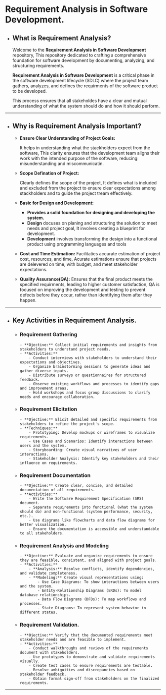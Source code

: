 # **Requirement Analysis in Software Development.**

- ## **What is Requirement Analysis?**

  Welcome to the **Requirement Analysis in Software Development** repository, This repository dedicated to crafting a comprehensive foundation for software development by documenting, analyzing, and structuring requirements.

  **Requirement Analysis in Software Development** is a critical phase in the software development lifecycle (SDLC) where the project team gathers, analyzes, and defines the requirments of the software product to be developed.

  This process ensures that all stakeholdes have a clear and mutual understanding of what the system should do and how it should perform.

---

- ## **Why is Requirement Analysis Important?**

  - **Ensure Clear Understanding of Project Goals:**

    It helps in understanding what the stackholders expect from the software, This clarity ensures that the development team aligns their work with the intended purpose of the software, reducing misunderstanding and miscommunicatin.

  - **Scope Defination of Project:**

    Clearly defines the scope of the project, It defines what is included and excluded from the project to ensure clear expectations among stackholders and to guide the project tream effectively.

  - **Basic for Design and Development:**

    - **Provides a solid foundation for designing and developing the system.**
    - **Design** docuses on planing and structuring the solution to meet needs and project goal, It involves creating a blueprint for development.
    - **Development** involves transforming the design into a functional product using programming languages and tools

  - **Cost and Time Estimation:**
    Facilitaties accurate estimation of project cost, resources, and time, Acurate estimations ensure that projects are delevered on time, with budget, and meet stakeholder expectations.

  - **Quality Assurance(QA):**
    Ensures that the final product meets the specified requirments, leading to higher customer satisfaction, QA is focused on improving the development and testing to prevent defects before they occur, rather than identifying them after they happen.

---

- ## **Key Activities in Requirement Analysis.**

  - ### **Requirement Gathering**

        - **Ojective:** Collect initial requirements and insights from stakeholders to understand project needs.
        - **Activities:**
            - Conduct interviews with stakeholders to understand their expectations and objectives.
            - Organize brainstorming sessions to generate ideas and gather diverse inputs.
            - Distribute surveys or questionnaires for structured feedback.
            - Observe existing workflows and processes to identify gaps and improvement areas.
            - Hold workshops and focus group discussions to clarify needs and encourage collaboration.

  - ### **Requirement Elicitation**

        - **Ojective:** Elicit detailed and specific requirements from stakeholders to refine the project's scope.
        - **Techniques:**
            - Prototyping: Develop mockups or wireframes to visualize requirements.
            - Use Cases and Scenarios: Identify interactions between users and the system.
            - Storyboarding: Create visual narratives of user interactions.
            - Stakeholder Analysis: Identify key stakeholders and their influence on requirements.

  - ### **Requirement Documentation**

        - **Ojective:** Create clear, concise, and detailed documentation of all requirements.
        - **Activities:**
            - Write the Software Requirement Specification (SRS) document.
            - Separate requirements into functional (what the system should do) and non-functional (system performance, security, etc.).
            - Use diagrams like flowcharts and data flow diagrams for better visualization.
            - Ensure the documentation is accessible and understandable to all stakeholders.

  - ### **Requirement Analysis and Modeling**

        - **Ojective:** Evaluate and organize requirements to ensure they are feasible, consistent, and aligned with project goals.
        - **Activities:**
            - **Analysis:** Resolve conflicts, identify dependencies, and validate completeness.
            - **Modeling:** Create visual representations using:
                - Use Case Diagrams: To show interactions between users and the system.
                - Entity-Relationship Diagrams (ERDs): To model database relationships.
                - Data Flow Diagrams (DFDs): To map workflows and processes.
                - State Diagrams: To represent system behavior in different states.

  - ### **Requirement Validation.**

        - **Ojective:** Verify that the documented requirements meet stakeholder needs and are feasible to implement.
        - **Activities:**
            - Conduct walkthroughs and reviews of the requirements document with stakeholders.
            - Use prototypes to demonstrate and validate requirements visually.
            - Create test cases to ensure requirements are testable.
            - Resolve ambiguities and discrepancies based on stakeholder feedback.
            - Obtain formal sign-off from stakeholders on the finalized requirements.

---

